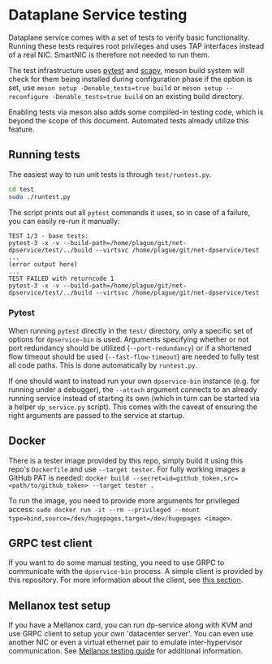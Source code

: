 # Dataplane Service testing

Dataplane service comes with a set of tests to verify basic functionality. Running these tests requires root privileges and uses TAP interfaces instead of a real NIC. SmartNIC is therefore not needed to run them.

The test infrastructure uses [pytest](https://docs.pytest.org/) and [scapy](https://scapy.net/), meson build system will check for them being installed during configuration phase if the option is set, use `meson setup -Denable_tests=true build` or `meson setup --reconfigure -Denable_tests=true build` on an existing build directory.

Enabling tests via meson also adds some compiled-in testing code, which is beyond the scope of this document. Automated tests already utilize this feature.


## Running tests

The easiest way to run unit tests is through `test/runtest.py`.
```bash
cd test
sudo ./runtest.py
```

The script prints out all `pytest` commands it uses, so in case of a failure, you can easily re-run it manually:
```
TEST 1/3 - base tests:
pytest-3 -x -v --build-path=/home/plague/git/net-dpservice/test/../build --virtsvc /home/plague/git/net-dpservice/test
...
(error output here)
...
TEST FAILED with returncode 1
pytest-3 -x -v --build-path=/home/plague/git/net-dpservice/test/../build --virtsvc /home/plague/git/net-dpservice/test
```

### Pytest
When running `pytest` directly in the `test/` directory, only a specific set of options for `dpservice-bin` is used. Arguments specifying whether or not port redundancy should be utilized (`--port-redundancy`) or if a shortened flow timeout should be used (`--fast-flow-timeout`) are needed to fully test all code paths. This is done automatically by `runtest.py`.

If one should want to instead run your own `dpservice-bin` instance (e.g. for running under a debugger), the `--attach` argument connects to an already running service instead of starting its own (which in turn can be started via a helper `dp_service.py` script). This comes with the caveat of ensuring the right arguments are passed to the service at startup.

## Docker
There is a tester image provided by this repo, simply build it using this repo's `Dockerfile` and use `--target tester`. For fully working images a GitHub PAT is needed: `docker build --secret=id=github_token,src=<path/to/github_token> --target tester .`

To run the image, you need to provide more arguments for privileged access: `sudo docker run -it --rm --privileged --mount type=bind,source=/dev/hugepages,target=/dev/hugepages <image>`.


## GRPC test client
If you want to do some manual testing, you need to use GRPC to communicate with the `dpservice-bin` process. A simple client is provided by this repository. For more information about the client, see [this section](grpc_client.md).


## Mellanox test setup
If you have a Mellanox card, you can run dp-service along with KVM and use GRPC client to setup your own 'datacenter server'. You can even use another NIC or even a virtual ethernet pair to emulate inter-hypervisor communication. See [Mellanox testing guide](mellanox.md) for additional information.
